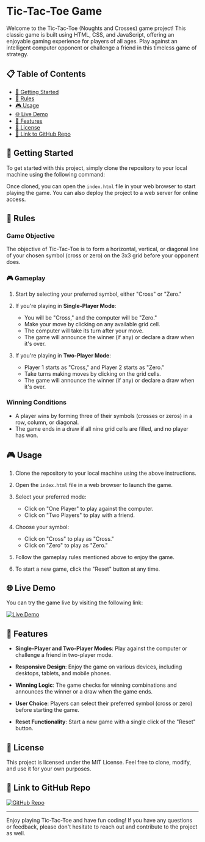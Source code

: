 # Tic-Tac-Toe Game

Welcome to the Tic-Tac-Toe (Noughts and Crosses) game project! This classic game is built using HTML, CSS, and JavaScript, offering an enjoyable gaming experience for players of all ages. Play against an intelligent computer opponent or challenge a friend in this timeless game of strategy.

## 📋 Table of Contents

- [🚀 Getting Started](#-getting-started)
- [🧾 Rules](#-rules)
- [🎮 Usage](#-usage)
- [🌐 Live Demo](#-live-demo)
- [🌟 Features](#-features)
- [📝 License](#-license)
- [🔗 Link to GitHub Repo](#-link-to-github-repo)

## 🚀 Getting Started

To get started with this project, simply clone the repository to your local machine using the following command:

Once cloned, you can open the `index.html` file in your web browser to start playing the game. You can also deploy the project to a web server for online access.

## 🧾 Rules

### Game Objective

The objective of Tic-Tac-Toe is to form a horizontal, vertical, or diagonal line of your chosen symbol (cross or zero) on the 3x3 grid before your opponent does.

### 🎮 Gameplay

1. Start by selecting your preferred symbol, either "Cross" or "Zero."

2. If you're playing in **Single-Player Mode**:
   - You will be "Cross," and the computer will be "Zero."
   - Make your move by clicking on any available grid cell.
   - The computer will take its turn after your move.
   - The game will announce the winner (if any) or declare a draw when it's over.

3. If you're playing in **Two-Player Mode**:
   - Player 1 starts as "Cross," and Player 2 starts as "Zero."
   - Take turns making moves by clicking on the grid cells.
   - The game will announce the winner (if any) or declare a draw when it's over.

### Winning Conditions

- A player wins by forming three of their symbols (crosses or zeros) in a row, column, or diagonal.
- The game ends in a draw if all nine grid cells are filled, and no player has won.

## 🎮 Usage

1. Clone the repository to your local machine using the above instructions.

2. Open the `index.html` file in a web browser to launch the game.

3. Select your preferred mode:
   - Click on "One Player" to play against the computer.
   - Click on "Two Players" to play with a friend.

4. Choose your symbol:
   - Click on "Cross" to play as "Cross."
   - Click on "Zero" to play as "Zero."

5. Follow the gameplay rules mentioned above to enjoy the game.

6. To start a new game, click the "Reset" button at any time.

## 🌐 Live Demo

You can try the game live by visiting the following link:

[![Live Demo](https://img.shields.io/badge/Live%20Demo-Play%20Now-brightgreen)](https://AnirudhHanda.github.io/WebHash/)

## 🌟 Features

- **Single-Player and Two-Player Modes**: Play against the computer or challenge a friend in two-player mode.

- **Responsive Design**: Enjoy the game on various devices, including desktops, tablets, and mobile phones.

- **Winning Logic**: The game checks for winning combinations and announces the winner or a draw when the game ends.

- **User Choice**: Players can select their preferred symbol (cross or zero) before starting the game.

- **Reset Functionality**: Start a new game with a single click of the "Reset" button.

## 📝 License

This project is licensed under the MIT License. Feel free to clone, modify, and use it for your own purposes.

## 🔗 Link to GitHub Repo

[![GitHub Repo](https://img.shields.io/badge/GitHub-View%20Repo-blue)](https://github.com/AnirudhHanda/WebHash)

---

Enjoy playing Tic-Tac-Toe and have fun coding! If you have any questions or feedback, please don't hesitate to reach out and contribute to the project as well.